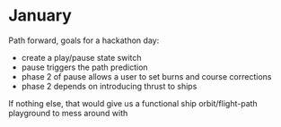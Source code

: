 # January

Path forward, goals for a hackathon day:

- create a play/pause state switch
- pause triggers the path prediction
- phase 2 of pause allows a user to set burns and course corrections
- phase 2 depends on introducing thrust to ships

If nothing else, that would give us a functional ship orbit/flight-path playground to mess around with
